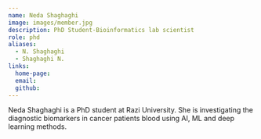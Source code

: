 ```yaml
---
name: Neda Shaghaghi
image: images/member.jpg
description: PhD Student-Bioinformatics lab scientist
role: phd
aliases:
  - N. Shaghaghi
  - Shaghaghi N.
links:
  home-page: 
  email: 
  github: 
---
```


Neda Shaghaghi is a PhD student at Razi University. She is investigating the diagnostic biomarkers in cancer patients blood using AI, ML and deep learning methods.
